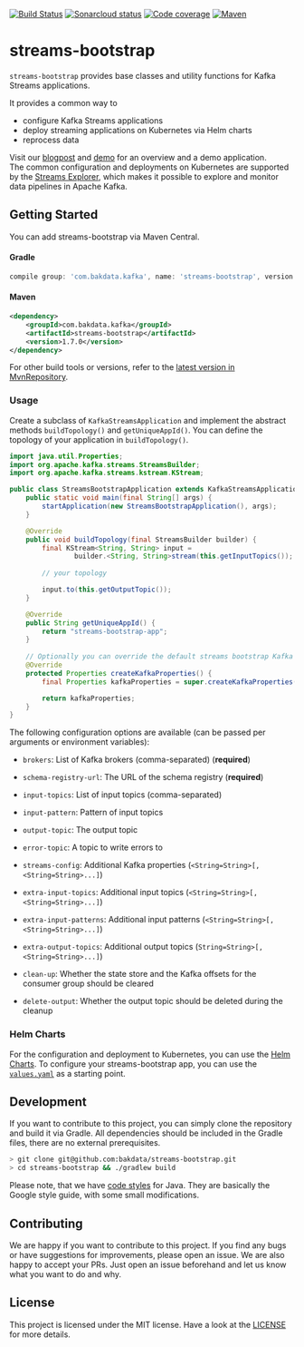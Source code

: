 [![Build Status](https://dev.azure.com/bakdata/public/_apis/build/status/bakdata.streams-bootstrap?branchName=master)](https://dev.azure.com/bakdata/public/_build/latest?definitionId=5&branchName=master)
[![Sonarcloud status](https://sonarcloud.io/api/project_badges/measure?project=com.bakdata.kafka%3Astreams-bootstrap&metric=alert_status)](https://sonarcloud.io/dashboard?id=com.bakdata.kafka%3Astreams-bootstrap)
[![Code coverage](https://sonarcloud.io/api/project_badges/measure?project=com.bakdata.kafka%3Astreams-bootstrap&metric=coverage)](https://sonarcloud.io/dashboard?id=com.bakdata.kafka%3Astreams-bootstrap)
[![Maven](https://img.shields.io/maven-central/v/com.bakdata.kafka/streams-bootstrap.svg)](https://search.maven.org/search?q=g:com.bakdata.kafka%20AND%20a:streams-bootstrap&core=gav)


# streams-bootstrap

`streams-bootstrap` provides base classes and utility functions for Kafka Streams applications.

It provides a common way to
- configure Kafka Streams applications
- deploy streaming applications on Kubernetes via Helm charts
- reprocess data

Visit our [blogpost](https://medium.com/bakdata/continuous-nlp-pipelines-with-python-java-and-apache-kafka-f6903e7e429d) and [demo](https://github.com/bakdata/common-kafka-streams-demo) for an overview and a demo application.  
The common configuration and deployments on Kubernetes are supported by the [Streams Explorer](https://github.com/bakdata/streams-explorer), which makes it possible to explore and monitor data pipelines in Apache Kafka.

## Getting Started

You can add streams-bootstrap via Maven Central.

#### Gradle

```gradle
compile group: 'com.bakdata.kafka', name: 'streams-bootstrap', version: '1.7.0'
```

#### Maven

```xml
<dependency>
    <groupId>com.bakdata.kafka</groupId>
    <artifactId>streams-bootstrap</artifactId>
    <version>1.7.0</version>
</dependency>
```

For other build tools or versions, refer to the [latest version in MvnRepository](https://mvnrepository.com/artifact/com.bakdata.kafka/streams-bootstrap/latest).

### Usage

Create a subclass of `KafkaStreamsApplication` and implement the abstract methods `buildTopology()` and `getUniqueAppId()`. You can define the topology of your application in `buildTopology()`. 

```java
import java.util.Properties;
import org.apache.kafka.streams.StreamsBuilder;
import org.apache.kafka.streams.kstream.KStream;

public class StreamsBootstrapApplication extends KafkaStreamsApplication {
    public static void main(final String[] args) {
        startApplication(new StreamsBootstrapApplication(), args);
    }

    @Override
    public void buildTopology(final StreamsBuilder builder) {
        final KStream<String, String> input =
                builder.<String, String>stream(this.getInputTopics());
        
        // your topology

        input.to(this.getOutputTopic());
    }

    @Override
    public String getUniqueAppId() {
        return "streams-bootstrap-app";
    }
    
    // Optionally you can override the default streams bootstrap Kafka properties 
    @Override
    protected Properties createKafkaProperties() {
        final Properties kafkaProperties = super.createKafkaProperties();

        return kafkaProperties;
    }
}
```

The following configuration options are available (can be passed per arguments or environment variables):

- `brokers`: List of Kafka brokers (comma-separated) (**required**)

- `schema-registry-url`: The URL of the schema registry (**required**)

- `input-topics`: List of input topics (comma-separated)

- `input-pattern`: Pattern of input topics

- `output-topic`: The output topic

- `error-topic`: A topic to write errors to

- `streams-config`: Additional Kafka properties (`<String=String>[,<String=String>...]`)

- `extra-input-topics`: Additional input topics (`<String=String>[,<String=String>...]`)

- `extra-input-patterns`: Additional input patterns (`<String=String>[,<String=String>...]`)

- `extra-output-topics`: Additional output topics (`String=String>[,<String=String>...]`)
 
- `clean-up`: Whether the state store and the Kafka offsets for the consumer group should be cleared

- `delete-output`: Whether the output topic should be deleted during the cleanup

### Helm Charts

For the configuration and deployment to Kubernetes, you can use the [Helm Charts](https://github.com/bakdata/streams-bootstrap/tree/master/charts).
To configure your streams-bootstrap app, you can use the [`values.yaml`](https://github.com/bakdata/streams-bootstrap/blob/master/charts/streams-app/values.yaml) as a starting point. 

## Development

If you want to contribute to this project, you can simply clone the repository and build it via Gradle.
All dependencies should be included in the Gradle files, there are no external prerequisites.

```bash
> git clone git@github.com:bakdata/streams-bootstrap.git
> cd streams-bootstrap && ./gradlew build
```

Please note, that we have [code styles](https://github.com/bakdata/bakdata-code-styles) for Java.
They are basically the Google style guide, with some small modifications.

## Contributing

We are happy if you want to contribute to this project.
If you find any bugs or have suggestions for improvements, please open an issue.
We are also happy to accept your PRs.
Just open an issue beforehand and let us know what you want to do and why.

## License

This project is licensed under the MIT license.
Have a look at the [LICENSE](https://github.com/bakdata/streams-bootstrap/blob/master/LICENSE) for more details.
